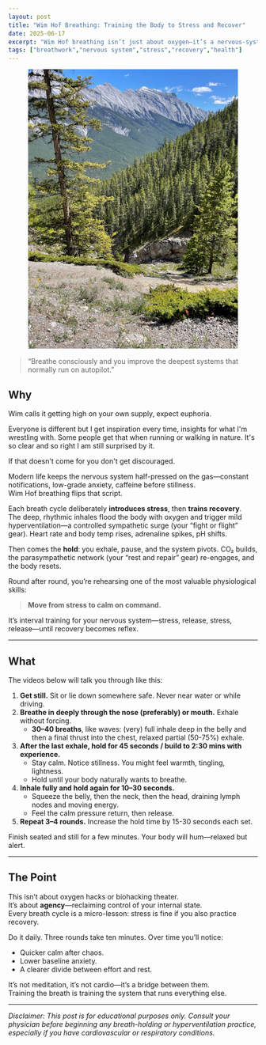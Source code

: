 ```yaml
---
layout: post
title: "Wim Hof Breathing: Training the Body to Stress and Recover"
date: 2025-06-17
excerpt: "Wim Hof breathing isn’t just about oxygen—it’s a nervous-system reset. Each round introduces controlled stress and teaches the body to recover on command."
tags: ["breathwork","nervous system","stress","recovery","health"]
---
```


<figure class="post-hero">
  <img src="../images/banf.jpg" alt="power">
  <figcaption></figcaption>
</figure>




> “Breathe consciously and you improve the deepest systems that normally run on autopilot.”

## Why

Wim calls it getting high on your own supply, expect euphoria.

Everyone is different but I get inspiration every time, insights for what I'm wrestling with.  Some people get that when running or walking in nature. It's so clear and so right I am still surprised by it.

If that doesn't come for you don't get discouraged.    

Modern life keeps the nervous system half-pressed on the gas—constant notifications, low-grade anxiety, caffeine before stillness.  
Wim Hof breathing flips that script.

Each breath cycle deliberately **introduces stress**, then **trains recovery**.  
The deep, rhythmic inhales flood the body with oxygen and trigger mild hyperventilation—a controlled sympathetic surge (your “fight or flight” gear). Heart rate and body temp rises, adrenaline spikes, pH shifts.  

Then comes the **hold**: you exhale, pause, and the system pivots. CO₂ builds, the parasympathetic network (your “rest and repair” gear) re-engages, and the body resets.  

Round after round, you’re rehearsing one of the most valuable physiological skills:  
> **Move from stress to calm on command.**

It’s interval training for your nervous system—stress, release, stress, release—until recovery becomes reflex.   

---

## What

The videos below will talk you through like this:

1. **Get still.** Sit or lie down somewhere safe. Never near water or while driving.  
2. **Breathe in deeply through the nose (preferably) or mouth.** Exhale without forcing.  
   - **30–40 breaths**, like waves: (very) full inhale deep in the belly and then a final thrust into the chest, relaxed partial (50-75%) exhale.  
3. **After the last exhale, hold for 45 seconds / build to 2:30 mins with experience.**  
   - Stay calm. Notice stillness. You might feel warmth, tingling, lightness.  
   - Hold until your body naturally wants to breathe.  
4. **Inhale fully and hold again for 10–30 seconds.**  
   - Squeeze the belly, then the neck, then the head, draining lymph nodes and moving energy.  
   - Feel the calm pressure return, then release.  
5. **Repeat 3–4 rounds.** Increase the hold time by 15-30 seconds each set.   

Finish seated and still for a few minutes. Your body will hum—relaxed but alert.

---

## The Point

This isn’t about oxygen hacks or biohacking theater.  
It’s about **agency**—reclaiming control of your internal state.  
Every breath cycle is a micro-lesson: stress is fine if you also practice recovery.

Do it daily. Three rounds take ten minutes. Over time you’ll notice:
- Quicker calm after chaos.  
- Lower baseline anxiety.  
- A clearer divide between effort and rest.

It’s not meditation, it’s not cardio—it’s a bridge between them.  
Training the breath is training the system that runs everything else.

---

*Disclaimer: This post is for educational purposes only. Consult your physician before beginning any breath-holding or hyperventilation practice, especially if you have cardiovascular or respiratory conditions.*